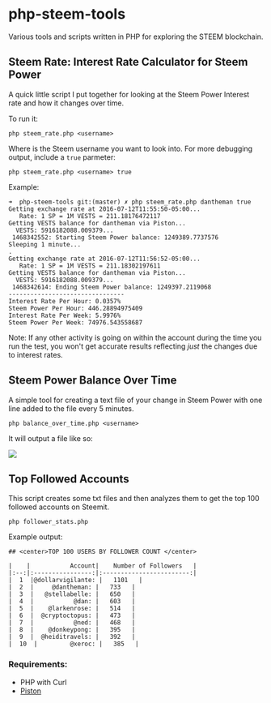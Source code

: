 # php-steem-tools
Various tools and scripts written in PHP for exploring the STEEM blockchain.

## Steem Rate: Interest Rate Calculator for Steem Power

A quick little script I put together for looking at the Steem Power Interest rate and how it changes over time.

To run it:

```
php steem_rate.php <username>
```
Where <username> is the Steem username you want to look into. For more debugging output, include a `true` parmeter:

```
php steem_rate.php <username> true
```
Example:

```
➜  php-steem-tools git:(master) ✗ php steem_rate.php dantheman true
Getting exchange rate at 2016-07-12T11:55:50-05:00...
   Rate: 1 SP = 1M VESTS = 211.18176472117
Getting VESTS balance for dantheman via Piston...
  VESTS: 5916182088.009379...
 1468342552: Starting Steem Power balance: 1249389.7737576
Sleeping 1 minute...
.
Getting exchange rate at 2016-07-12T11:56:52-05:00...
   Rate: 1 SP = 1M VESTS = 211.18302197611
Getting VESTS balance for dantheman via Piston...
  VESTS: 5916182088.009379...
 1468342614: Ending Steem Power balance: 1249397.2119068
--------------------------------
Interest Rate Per Hour: 0.0357%
Steem Power Per Hour: 446.28894975409
Interest Rate Per Week: 5.9976%
Steem Power Per Week: 74976.543558687
```

Note: If any other activity is going on within the account during the time you run the test, you won't get accurate results reflecting *just* the changes due to interest rates.

## Steem Power Balance Over Time

A simple tool for creating a text file of your change in Steem Power with one line added to the file every 5 minutes.

```
php balance_over_time.php <username>
```
It will output a file like so:

![](http://content.screencast.com/users/lukestokes/folders/Jing/media/bb59190e-c2be-47fa-9906-ef19e234fe48/00002266.png)

## Top Followed Accounts

This script creates some txt files and then analyzes them to get the top 100 followed accounts on Steemit.

```
php follower_stats.php
```
Example output:
```
## <center>TOP 100 USERS BY FOLLOWER COUNT </center>

|    |           Account|    Number of Followers   |
|:--:|:----------------:|:------------------------:|
|  1  |@dollarvigilante: |   1101   |
|  2  |     @dantheman: |   733   |
|  3  |   @stellabelle: |   650   |
|  4  |           @dan: |   603   |
|  5  |    @larkenrose: |   514   |
|  6  |  @cryptoctopus: |   473   |
|  7  |           @ned: |   468   |
|  8  |    @donkeypong: |   395   |
|  9  |  @heiditravels: |   392   |
|  10  |         @xeroc: |   385   |
```

### Requirements:

* PHP with Curl
* [Piston](http://piston.readthedocs.io/en/develop/index.html)
